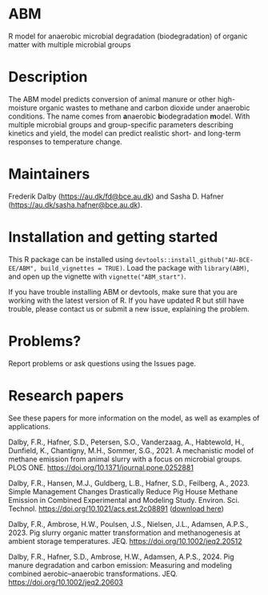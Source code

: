 # ABM
R model for anaerobic microbial degradation (biodegradation) of organic matter with multiple microbial groups

# Description
The ABM model predicts conversion of animal manure or other high-moisture organic wastes to methane and carbon dioxide under anaerobic conditions.
The name comes from **a**naerobic **b**iodegradation **m**odel. 
With multiple microbial groups and group-specific parameters describing kinetics and yield, the model can predict realistic short- and long-term responses to temperature change.

# Maintainers
Frederik Dalby (<https://au.dk/fd@bce.au.dk>) and Sasha D. Hafner (<https://au.dk/sasha.hafner@bce.au.dk>).

# Installation and getting started
This R package can be installed using `devtools::install_github("AU-BCE-EE/ABM", build_vignettes = TRUE)`.
Load the package with `library(ABM)`, and open up the vignette with `vignette("ABM_start")`.

If you have trouble installing ABM or devtools, make sure that you are working with the latest version of R. If you have updated R but still have trouble, please contact us or submit a new issue, explaining the problem.

# Problems?
Report problems or ask questions using the Issues page.

# Research papers
See these papers for more information on the model, as well as examples of applications.

Dalby, F.R., Hafner, S.D., Petersen, S.O., Vanderzaag, A., Habtewold, H., Dunfield, K., Chantigny, M.H., Sommer, S.G., 2021. A mechanistic model of methane emission from animal slurry with a focus on microbial groups. PLOS ONE.  <https://doi.org/10.1371/journal.pone.0252881> 

Dalby, F.R., Hansen, M.J., Guldberg, L.B., Hafner, S.D., Feilberg, A., 2023. Simple Management Changes Drastically Reduce Pig House Methane Emission in Combined Experimental and Modeling Study. Environ. Sci. Technol. <https://doi.org/10.1021/acs.est.2c08891> ([download here](https://drive.google.com/file/d/1FsFzUrbM2O3GlTm3TYHjrlTfr_mFfLRC/view?usp=share_link))

Dalby, F.R., Ambrose, H.W.,  Poulsen, J.S., Nielsen, J.L., Adamsen, A.P.S., 2023. Pig slurry organic matter transformation and methanogenesis at ambient storage temperatures. JEQ. <https://doi.org/10.1002/jeq2.20512>

Dalby, F.R., Hafner, S.D., Ambrose, H.W., Adamsen, A.P.S., 2024. Pig manure degradation and carbon emission: Measuring and modeling combined aerobic–anaerobic transformations. JEQ. <https://doi.org/10.1002/jeq2.20603>
